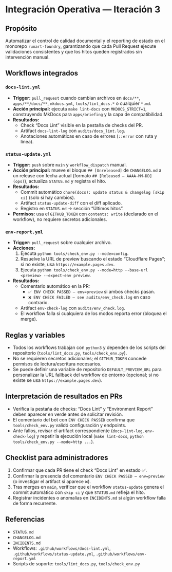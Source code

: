 # Integración Operativa — Iteración 3

## Propósito

Automatizar el control de calidad documental y el reporting de estado en el monorepo `runart-foundry`, garantizando que cada Pull Request ejecute validaciones consistentes y que los hitos queden registrados sin intervención manual.

## Workflows integrados

### `docs-lint.yml`
- **Trigger:** `pull_request` cuando cambian archivos en `docs/**`, `apps/**/docs/**`, `mkdocs.yml`, `tools/lint_docs.*` o cualquier `*.md`.
- **Acción principal:** ejecuta `make lint-docs` con `MKDOCS_STRICT=1`, construyendo MkDocs para `apps/briefing` y la capa de compatibilidad.
- **Resultados:**
  - Check “Docs Lint” visible en la pestaña de checks del PR.
  - Artifact `docs-lint-log` con `audits/docs_lint.log`.
  - Anotaciones automáticas en caso de errores (`::error` con ruta y línea).

### `status-update.yml`
- **Trigger:** `push` sobre `main` y `workflow_dispatch` manual.
- **Acción principal:** mueve el bloque `## [Unreleased]` de `CHANGELOG.md` a un release con fecha actual (formato `## [Released — AAAA-MM-DD] (ops)`), actualiza `STATUS.md` y registra el hito.
- **Resultados:**
  - Commit automático `chore(docs): update status & changelog [skip ci]` (solo si hay cambios).
  - Artifact `status-update-diff` con el diff aplicado.
  - Registro en `STATUS.md` → sección “Últimos hitos”.
- **Permisos:** usa el `GITHUB_TOKEN` con `contents: write` (declarado en el workflow), no requiere secretos adicionales.

### `env-report.yml`
- **Trigger:** `pull_request` sobre cualquier archivo.
- **Acciones:**
  1. Ejecuta `python tools/check_env.py --mode=config`.
  2. Resuelve la URL de preview buscando el estado “Cloudflare Pages”; si no existe, usa `https://example.pages.dev`.
  3. Ejecuta `python tools/check_env.py --mode=http --base-url <preview> --expect-env preview`.
- **Resultados:**
  - Comentario automático en la PR:
    - `✅ ENV CHECK PASSED — env=preview` si ambos checks pasan.
    - `❌ ENV CHECK FAILED — see audits/env_check.log` en caso contrario.
  - Artifact `env-check-log` con `audits/env_check.log`.
  - El workflow falla si cualquiera de los modos reporta error (bloquea el merge).

## Reglas y variables
- Todos los workflows trabajan con `python3` y dependen de los scripts del repositorio (`tools/lint_docs.py`, `tools/check_env.py`).
- No se requieren secretos adicionales; el `GITHUB_TOKEN` concede permisos de lectura/escritura necesarios.
- Se puede definir una variable de repositorio `DEFAULT_PREVIEW_URL` para personalizar la URL fallback del workflow de entorno (opcional; si no existe se usa `https://example.pages.dev`).

## Interpretación de resultados en PRs
- Verifica la pestaña de checks: “Docs Lint” y “Environment Report” deben aparecer en verde antes de solicitar revisión.
- El comentario del bot con `ENV CHECK PASSED` confirma que `tools/check_env.py` validó configuración y endpoints.
- Ante fallos, revisar el artifact correspondiente (`docs-lint-log`, `env-check-log`) y repetir la ejecución local (`make lint-docs`, `python tools/check_env.py --mode=http ...`).

## Checklist para administradores
1. Confirmar que cada PR tiene el check “Docs Lint” en estado ✅.
2. Confirmar la presencia del comentario `ENV CHECK PASSED — env=preview` (o investigar el artifact si aparece `❌`).
3. Tras merges en `main`, verificar que el workflow `status-update` genera el commit automático con `skip ci` y que `STATUS.md` refleja el hito.
4. Registrar incidentes o anomalías en `INCIDENTS.md` si algún workflow falla de forma recurrente.

## Referencias
- `STATUS.md`
- `CHANGELOG.md`
- `INCIDENTS.md`
- Workflows: `.github/workflows/docs-lint.yml`, `.github/workflows/status-update.yml`, `.github/workflows/env-report.yml`
- Scripts de soporte: `tools/lint_docs.py`, `tools/check_env.py`
